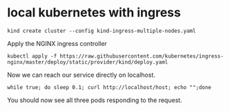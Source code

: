 # local kubernetes with ingress

```
kind create cluster --config kind-ingress-multiple-nodes.yaml
```

Apply the NGINX ingress controller
```
kubectl apply -f https://raw.githubusercontent.com/kubernetes/ingress-nginx/master/deploy/static/provider/kind/deploy.yaml
```

Now we can reach our service directly on localhost. 

```
while true; do sleep 0.1; curl http://localhost/host; echo "";done
```

You should now see all three pods responding to the request.
